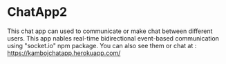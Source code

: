 # ChatApp2
This chat app can used to communicate or make chat between different users. This app nables real-time bidirectional event-based 
communication using "socket.io" npm package.
You can also see them or chat at : https://kambojchatapp.herokuapp.com/
